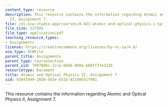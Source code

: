 ```yaml
---
content_type: resource
description: This resource contains the information regarding Atomic and Optical Physics
  II, Assignment 7.
file: /ol-ocw-studio-app/courses/8-421-atomic-and-optical-physics-i-spring-2014/93847d492650d51e651b82146b51f981_MIT8_421S14_homeWork7.pdf
file_size: 227991
file_type: application/pdf
learning_resource_types:
- Assignments
license: https://creativecommons.org/licenses/by-nc-sa/4.0/
ocw_type: OCWFile
parent_title: Assignments
parent_type: CourseSection
parent_uid: 709789bc-2cca-6b96-898e-bb8ff3fe3216
resourcetype: Document
title: Atomic and Optical Physics II, Assignment 7
uid: 93847d49-2650-d51e-651b-82146b51f981
---
```

This resource contains the information regarding Atomic and Optical Physics II, Assignment 7.